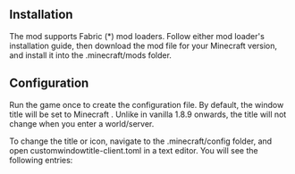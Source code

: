 ## Installation

The mod supports Fabric (*) mod loaders. Follow either mod loader's installation guide, then download the mod file for your Minecraft version, and install it into the .minecraft/mods folder.

## Configuration

Run the game once to create the configuration file. By default, the window title will be set to Minecraft <version>. Unlike in vanilla 1.8.9 onwards, the title will not change when you enter a world/server.

To change the title or icon, navigate to the .minecraft/config folder, and open customwindowtitle-client.toml in a text editor. You will see the following entries:
